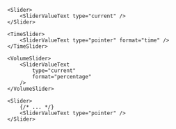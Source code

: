 <script>
import Docs from '../_Docs.md';
</script>

<Docs>

```jsx:copy-highlight:slot=usage{2}
<Slider>
	<SliderValueText type="current" />
</Slider>
```

```jsx:copy-highlight:slot=time-slider{2}
<TimeSlider>
	<SliderValueText type="pointer" format="time" />
</TimeSlider>
```

```jsx:copy-highlight:slot=volume-slider{2-5}
<VolumeSlider>
	<SliderValueText
		type="current"
		format="percentage"
	/>
</VolumeSlider>
```

```jsx:copy-highlight:slot=styling{3}
<Slider>
	{/* ... */}
	<SliderValueText type="pointer" />
</Slider>
```

</Docs>
